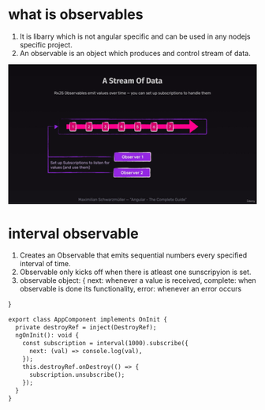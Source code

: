 # what is observables
1. It is libarry which is not angular specific and can be used in any nodejs specific project.
2. An observable is an object which produces and control stream of data.

![alt text](image.png)

# interval observable
1. Creates an Observable that emits sequential numbers every specified interval of time.
2. Observable only kicks off when there is atleast one sunscripyion is set.
3. observable object: {
    next: whenever a value is received,
    complete: when observable is done its functionality,
    error: whenever an error occurs
    
}



```TS
export class AppComponent implements OnInit {
  private destroyRef = inject(DestroyRef);
  ngOnInit(): void {
    const subscription = interval(1000).subscribe({
      next: (val) => console.log(val),
    });
    this.destroyRef.onDestroy(() => {
      subscription.unsubscribe();
    });
  }
}

```